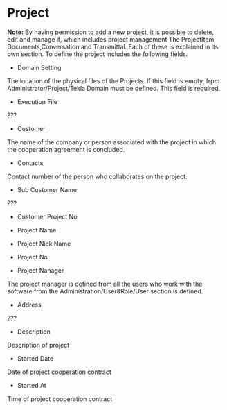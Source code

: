 # Project


**Note:** By having permission to add a new project, it is possible to delete, edit and manage it, which includes project management
The ProjectItem, Documents,Conversation and Transmittal. Each of these is explained in its own section.
To define the project includes the following fields.

* Domain Setting

The location of the physical files of the Projects. If this field is empty, frpm Administrator/Project/Tekla Domain must be defined. This field is required.

* Execution File

???


* Customer

The name of the company or person associated with the project in which the cooperation agreement is concluded.

* Contacts

Contact number of the person who collaborates on the project.

* Sub Customer Name

???

* Customer Project No

* Project Name

* Project Nick Name

* Project No

* Project Nanager

The project manager is defined from all the users who work with the software from the  Administration/User&Role/User section is defined.

* Address

???

*  Description

Description of project

* Started Date

Date of project cooperation contract

* Started At

Time of project cooperation contract